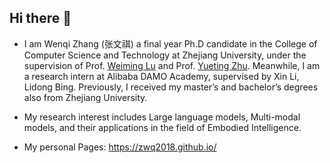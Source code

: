 ## Hi there 👋

- I am Wenqi Zhang (张文祺) a final year Ph.D candidate in the College of Computer Science and Technology at Zhejiang University, under the supervision of Prof. [Weiming Lu](https://person.zju.edu.cn/lwm) and Prof. [Yueting Zhu](https://person.zju.edu.cn/yzhuang).
Meanwhile, I am a research intern at Alibaba DAMO Academy, supervised by Xin Li, Lidong Bing. Previously, I received my master’s and bachelor’s degrees also from Zhejiang University.

- My research interest includes Large language models, Multi-modal models, and their applications in the field of Embodied Intelligence.
- My personal Pages: https://zwq2018.github.io/

